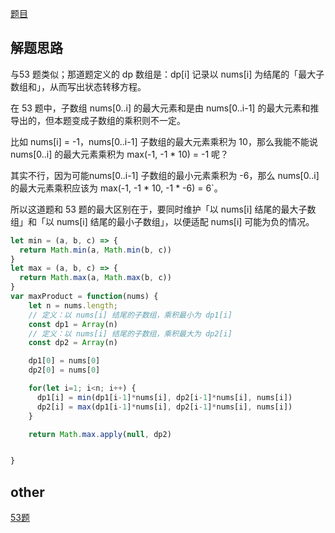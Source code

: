 [题目](https://leetcode.cn/problems/maximum-product-subarray/description/)

## 解题思路
与53 题类似；那道题定义的 dp 数组是：dp[i] 记录以 nums[i] 为结尾的「最大子数组和」，从而写出状态转移方程。

在 53 题中，子数组 nums[0..i] 的最大元素和是由 nums[0..i-1] 的最大元素和推导出的，但本题变成子数组的乘积则不一定。

比如 nums[i] = -1，nums[0..i-1] 子数组的最大元素乘积为 10，那么我能不能说 nums[0..i] 的最大元素乘积为 max(-1, -1 * 10) = -1 呢？

其实不行，因为可能nums[0..i-1] 子数组的最小元素乘积为 -6，那么 nums[0..i] 的最大元素乘积应该为 max(-1, -1 * 10, -1 * -6) = 6`。

所以这道题和 53 题的最大区别在于，要同时维护「以 nums[i] 结尾的最大子数组」和「以 nums[i] 结尾的最小子数组」，以便适配 nums[i] 可能为负的情况。

```js
let min = (a, b, c) => {
  return Math.min(a, Math.min(b, c))
}
let max = (a, b, c) => {
  return Math.max(a, Math.max(b, c))
}
var maxProduct = function(nums) {
    let n = nums.length;
    // 定义：以 nums[i] 结尾的子数组，乘积最小为 dp1[i]
    const dp1 = Array(n)
    // 定义：以 nums[i] 结尾的子数组，乘积最大为 dp2[i]
    const dp2 = Array(n)

    dp1[0] = nums[0]
    dp2[0] = nums[0]

    for(let i=1; i<n; i++) {
      dp1[i] = min(dp1[i-1]*nums[i], dp2[i-1]*nums[i], nums[i])
      dp2[i] = max(dp1[i-1]*nums[i], dp2[i-1]*nums[i], nums[i])
    }

    return Math.max.apply(null, dp2)


}
```

## other
[53题](https://leetcode.cn/problems/maximum-subarray/description/)